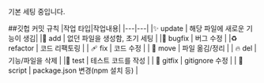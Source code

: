 기본 세팅 중입니다.

##깃헙 커밋 규칙
|작업 타입|작업내용|
|---|---|
|✨ update | 해당 파일에 새로운 기능이 생김|
|🎉 add | 없던 파일을 생성함, 초기 세팅 |
|🐛 bugfix | 버그 수정 |
|♻️ refactor | 코드 리팩토링 |
| 🩹 fix | 코드 수정 |
| 🚚 move | 파일 옮김/정리 |
| 🔥 del | 기능/파일을 삭제 |
|🍻 test | 테스트 코드를 작성 |
| 🙈 gitfix | gitignore 수정 |
| 🔨script | package.json 변경(npm 설치 등) |
